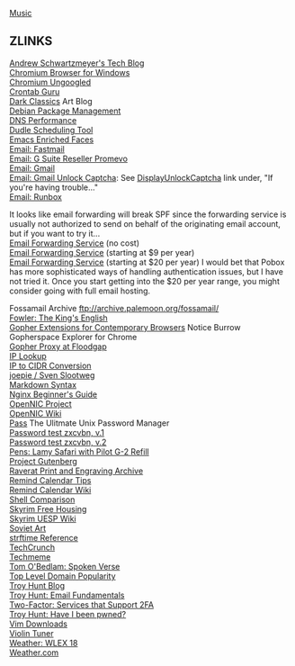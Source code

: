 [Music](music.md)

## ZLINKS

[Andrew Schwartzmeyer's Tech Blog](https://andschwa.com/post/)  
[Chromium Browser for Windows](http://chromium.woolyss.com)  
[Chromium Ungoogled](https://github.com/Eloston/ungoogled-chromium)  
[Crontab Guru](https://crontab.guru/)  
[Dark Classics](http://darkclassics.blogspot.com/) Art Blog  
[Debian Package Management](http://newbiedoc.sourceforge.net/tutorials/apt-get-intro/info.html)  
[DNS Performance](https://www.dnsperf.com)  
[Dudle Scheduling Tool](https://dudle.inf.tu-dresden.de/)  
[Emacs Enriched Faces](https://www.gnu.org/software/emacs/manual/html_node/emacs/Enriched-Faces.html#Enriched-Faces)  
[Email: Fastmail](https://www.fastmail.com)  
[Email: G Suite Reseller Promevo](http://www.promevo.com/index.html)  
[Email: Gmail](https://accounts.google.com/signin/v2/identifier?service=mail)  
[Email: Gmail Unlock Captcha](https://support.google.com/accounts/answer/2461835?hl=en): See [DisplayUnlockCaptcha](https://accounts.google.com/DisplayUnlockCaptcha) link under, "If you're having trouble..."  
[Email: Runbox](https://runbox.com)  

It looks like email forwarding will break SPF since the forwarding service is usually not authorized to send on behalf of the originating email account, but if you want to try it...  
[Email Forwarding Service](https://forwardemail.net/) (no cost)  
[Email Forwarding Service](https://forwardmx.io/) (starting at $9 per year)  
[Email Forwarding Service](https://www.pobox.com) (starting at $20 per year) I would bet that Pobox has more sophisticated ways of handling authentication issues, but I have not tried it. Once you start getting into the $20 per year range, you might consider going with full email hosting.

Fossamail Archive ftp://archive.palemoon.org/fossamail/   
[Fowler: The King's English](https://www.bartleby.com/116/)  
[Gopher Extensions for Contemporary Browsers](https://gopher.floodgap.com/overbite/) Notice Burrow Gopherspace Explorer for Chrome  
[Gopher Proxy at Floodgap](http://gopher.floodgap.com/gopher/)  
[IP Lookup](https://whatismyipaddress.com/ip-lookup)  
[IP to CIDR Conversion](http://ip2cidr.com/)  
[joepie / Sven Slootweg](http://cryto.net/~joepie91/)  
[Markdown Syntax](https://daringfireball.net/projects/markdown/syntax)  
[Nginx Beginner's Guide](https://nginx.org/en/docs/beginners_guide.html)  
[OpenNIC Project](https://www.opennic.org)  
[OpenNIC Wiki](https://wiki.opennicproject.org/start)  
[Pass](https://www.passwordstore.org/) The Ulitmate Unix Password Manager  
[Password test zxcvbn, v.1](https://lowe.github.io/tryzxcvbn/)  
[Password test zxcvbn, v.2](https://www.takecontrolbooks.com/resources/0148/zxcvbn/)  
[Pens: Lamy Safari with Pilot G-2 Refill](https://www.edcforums.com/threads/pilot-g2-refill-hack-for-lamy-safari-rollerball.137413/)  
[Project Gutenberg](https://www.gutenberg.org/)  
[Raverat Print and Engraving Archive](https://www.raverat.com/)  
[Remind Calendar Tips](http://www.43folders.com/2005/02/24/guest-mike-harris-looks-at-remind)  
[Remind Calendar Wiki](https://www.roaringpenguin.com/wiki/index.php/Remind)  
[Shell Comparison](http://hyperpolyglot.org/unix-shells)  
[Skyrim Free Housing](https://tamrielvault.com/groups/topic/view/group_id/6/topic_id/5892)  
[Skyrim UESP Wiki](http://en.uesp.net/wiki/Skyrim:Skyrim)  
[Soviet Art](http://ussrpainting.blogspot.com)  
[strftime Reference](http://strftime.org/)  
[TechCrunch](https://techcrunch.com/)  
[Techmeme](https://www.techmeme.com/)  
[Tom O'Bedlam: Spoken Verse](https://www.youtube.com/user/SpokenVerse/featured)  
[Top Level Domain Popularity](https://w3techs.com/technologies/overview/top_level_domain/all)  
[Troy Hunt Blog](http://www.troyhunt.com/)  
[Troy Hunt: Email Fundamentals](https://www.troyhunt.com/10-email-security-fundamentals-for/)  
[Two-Factor: Services that Support 2FA](https://twofactorauth.org/)  
[Troy Hunt: Have I been pwned?](https://haveibeenpwned.com/)  
[Vim Downloads](http://vim.wikia.com/wiki/Where_to_download_Vim)  
[Violin Tuner](http://www.violinonline.com/tune.htm)  
[Weather: WLEX 18](https://lex18.com/category/weather/)  
[Weather.com](https://weather.com/weather/today/l/40505:4:US)  
